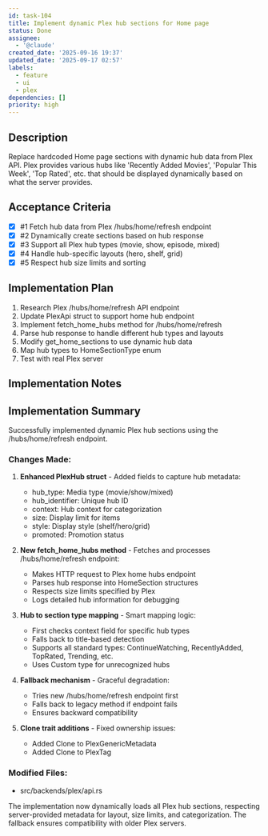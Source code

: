 ```yaml
---
id: task-104
title: Implement dynamic Plex hub sections for Home page
status: Done
assignee:
  - '@claude'
created_date: '2025-09-16 19:37'
updated_date: '2025-09-17 02:57'
labels:
  - feature
  - ui
  - plex
dependencies: []
priority: high
---
```


## Description

Replace hardcoded Home page sections with dynamic hub data from Plex API. Plex provides various hubs like 'Recently Added Movies', 'Popular This Week', 'Top Rated', etc. that should be displayed dynamically based on what the server provides.

## Acceptance Criteria
<!-- AC:BEGIN -->
- [x] #1 Fetch hub data from Plex /hubs/home/refresh endpoint
- [x] #2 Dynamically create sections based on hub response
- [x] #3 Support all Plex hub types (movie, show, episode, mixed)
- [x] #4 Handle hub-specific layouts (hero, shelf, grid)
- [x] #5 Respect hub size limits and sorting
<!-- AC:END -->


## Implementation Plan

1. Research Plex /hubs/home/refresh API endpoint
2. Update PlexApi struct to support home hub endpoint
3. Implement fetch_home_hubs method for /hubs/home/refresh
4. Parse hub response to handle different hub types and layouts
5. Modify get_home_sections to use dynamic hub data
6. Map hub types to HomeSectionType enum
7. Test with real Plex server


## Implementation Notes

## Implementation Summary

Successfully implemented dynamic Plex hub sections using the /hubs/home/refresh endpoint.

### Changes Made:

1. **Enhanced PlexHub struct** - Added fields to capture hub metadata:
   - hub_type: Media type (movie/show/mixed)
   - hub_identifier: Unique hub ID
   - context: Hub context for categorization
   - size: Display limit for items
   - style: Display style (shelf/hero/grid)
   - promoted: Promotion status

2. **New fetch_home_hubs method** - Fetches and processes /hubs/home/refresh endpoint:
   - Makes HTTP request to Plex home hubs endpoint
   - Parses hub response into HomeSection structures
   - Respects size limits specified by Plex
   - Logs detailed hub information for debugging

3. **Hub to section type mapping** - Smart mapping logic:
   - First checks context field for specific hub types
   - Falls back to title-based detection
   - Supports all standard types: ContinueWatching, RecentlyAdded, TopRated, Trending, etc.
   - Uses Custom type for unrecognized hubs

4. **Fallback mechanism** - Graceful degradation:
   - Tries new /hubs/home/refresh endpoint first
   - Falls back to legacy method if endpoint fails
   - Ensures backward compatibility

5. **Clone trait additions** - Fixed ownership issues:
   - Added Clone to PlexGenericMetadata
   - Added Clone to PlexTag

### Modified Files:
- src/backends/plex/api.rs

The implementation now dynamically loads all Plex hub sections, respecting server-provided metadata for layout, size limits, and categorization. The fallback ensures compatibility with older Plex servers.
